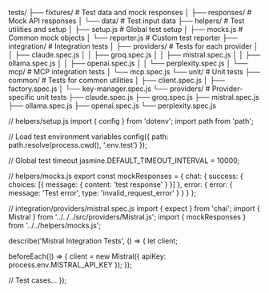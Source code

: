 tests/
├── fixtures/ # Test data and mock responses
│ ├── responses/ # Mock API responses
│ └── data/ # Test input data
├── helpers/ # Test utilities and setup
│ ├── setup.js # Global test setup
│ ├── mocks.js # Common mock objects
│ └── reporter.js # Custom test reporter
├── integration/ # Integration tests
│ ├── providers/ # Tests for each provider
│ │ ├── claude.spec.js
│ │ ├── groq.spec.js
│ │ ├── mistral.spec.js
│ │ ├── ollama.spec.js
│ │ ├── openai.spec.js
│ │ └── perplexity.spec.js
│ └── mcp/ # MCP integration tests
│ └── mcp.spec.js
└── unit/ # Unit tests
├── common/ # Tests for common utilities
│ ├── client.spec.js
│ ├── factory.spec.js
│ └── key-manager.spec.js
└── providers/ # Provider-specific unit tests
├── claude.spec.js
├── groq.spec.js
├── mistral.spec.js
├── ollama.spec.js
├── openai.spec.js
└── perplexity.spec.js

// helpers/setup.js
import { config } from 'dotenv';
import path from 'path';

// Load test environment variables
config({ path: path.resolve(process.cwd(), '.env.test') });

// Global test timeout
jasmine.DEFAULT_TIMEOUT_INTERVAL = 10000;

// helpers/mocks.js
export const mockResponses = {
chat: {
success: {
choices: [{
message: { content: 'test response' }
}]
},
error: {
error: {
message: 'Test error',
type: 'invalid_request_error'
}
}
}
};

// integration/providers/mistral.spec.js
import { expect } from 'chai';
import { Mistral } from '../../../src/providers/Mistral.js';
import { mockResponses } from '../../helpers/mocks.js';

describe('Mistral Integration Tests', () => {
let client;

beforeEach(() => {
client = new Mistral({ apiKey: process.env.MISTRAL_API_KEY });
});

// Test cases...
});
